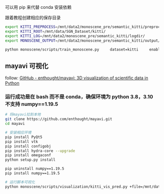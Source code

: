 可以用 pip 来代替 conda 安装依赖

跟着教程创建相应的保存目录
```bash
export KITTI_PREPROCESS=/mnt/data2/monoscene_pre/semantic_kitti/preprocess/folder/
export KITTI_ROOT=/mnt/data/SGN_Dataset/kitti/
export KITTI_LOG=/mnt/data2/monoscene_pre/semantic_kitti/logdir/
export MONOSCENE_OUTPUT=/mnt/data2/monoscene_pre/semantic_kitti/output/
```

```bash
python monoscene/scripts/train_monoscene.py     dataset=kitti     enable_log=true   kitti_root=$KITTI_ROOT     kitti_preprocess_root=$KITTI_PREPROCESS    kitti_logdir=$KITTI_LOG     n_gpus=4 batch_size=4
```



## mayavi 可视化
follow: [GitHub - enthought/mayavi: 3D visualization of scientific data in Python](https://github.com/enthought/mayavi)

### 运行成功是在 bash 而不是 conda，确保环境为 python 3.8，3.10 不支持 numpy==1.19.5

```bash
# 将mayavi拉到本地
git clone https://github.com/enthought/mayavi.git
cd mayavi

# 安装相应环境
pip install PyQt5
pip install vtk
pip install configobj
pip install hydra-core --upgrade
pip install omegaconf
python setup.py install

pip uninstall numpy==1.19.5
pip install numpy==1.19.5

# 运行脚本可视化
python monoscene/scripts/visualization/kitti_vis_pred.py +file=/mnt/data2/monoscene_pre/semantic_kitti/output/kitti/08/000555.pkl +dataset=kitti
```